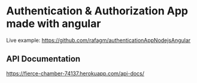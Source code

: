 # Authentication & Authorization App made with angular

Live example: https://github.com/rafagm/authenticationAppNodejsAngular

## API Documentation

https://fierce-chamber-74137.herokuapp.com/api-docs/

